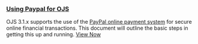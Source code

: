
### [Using Paypal for OJS](/using-paypal-for-ojs-and-ocs/en/)

OJS 3.1.x supports the use of the [PayPal online payment system](http://www.paypal.com) for secure online financial transactions. This document will outline the basic steps in getting this up and running. [View Now](/using-paypal-for-ojs-and-ocs/en/)

<!-- card flagged redundant // possible removal-->
